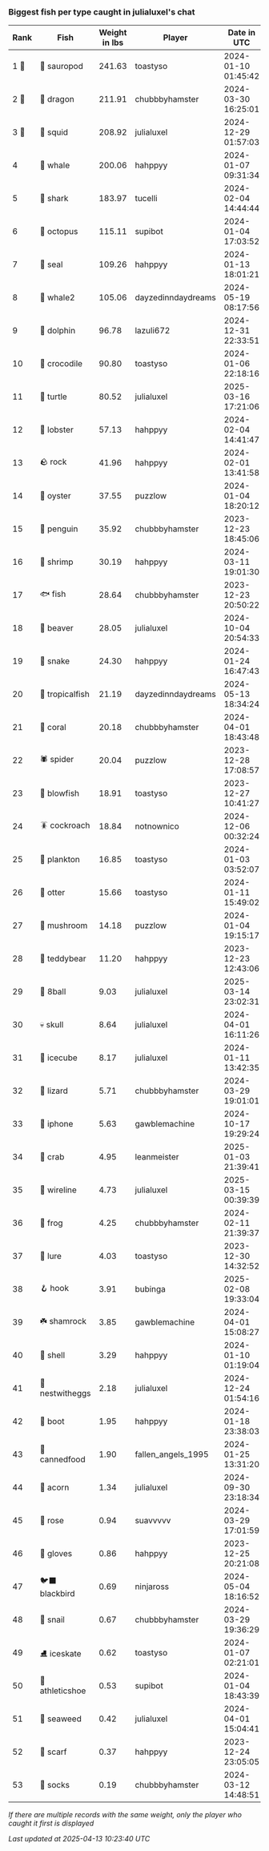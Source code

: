 ### Biggest fish per type caught in julialuxel's chat
| Rank | Fish | Weight in lbs | Player | Date in UTC |
|------|--------|-----------|---------|------|
| 1 🥇  | 🦕 sauropod | 241.63 | toastyso | 2024-01-10 01:45:42 |
| 2 🥈  | 🐉 dragon | 211.91 | chubbbyhamster | 2024-03-30 16:25:01 |
| 3 🥉  | 🦑 squid | 208.92 | julialuxel | 2024-12-29 01:57:03 |
| 4  | 🐳 whale | 200.06 | hahppyy | 2024-01-07 09:31:34 |
| 5  | 🦈 shark | 183.97 | tucelli | 2024-02-04 14:44:44 |
| 6  | 🐙 octopus | 115.11 | supibot | 2024-01-04 17:03:52 |
| 7  | 🦭 seal | 109.26 | hahppyy | 2024-01-13 18:01:21 |
| 8  | 🐋 whale2 | 105.06 | dayzedinndaydreams | 2024-05-19 08:17:56 |
| 9  | 🐬 dolphin | 96.78 | lazuli672 | 2024-12-31 22:33:51 |
| 10  | 🐊 crocodile | 90.80 | toastyso | 2024-01-06 22:18:16 |
| 11  | 🐢 turtle | 80.52 | julialuxel | 2025-03-16 17:21:06 |
| 12  | 🦞 lobster | 57.13 | hahppyy | 2024-02-04 14:41:47 |
| 13  | 🪨 rock | 41.96 | hahppyy | 2024-02-01 13:41:58 |
| 14  | 🦪 oyster | 37.55 | puzzlow | 2024-01-04 18:20:12 |
| 15  | 🐧 penguin | 35.92 | chubbbyhamster | 2023-12-23 18:45:06 |
| 16  | 🦐 shrimp | 30.19 | hahppyy | 2024-03-11 19:01:30 |
| 17  | 🐟 fish | 28.64 | chubbbyhamster | 2023-12-23 20:50:22 |
| 18  | 🦫 beaver | 28.05 | julialuxel | 2024-10-04 20:54:33 |
| 19  | 🐍 snake | 24.30 | hahppyy | 2024-01-24 16:47:43 |
| 20  | 🐠 tropicalfish | 21.19 | dayzedinndaydreams | 2024-05-13 18:34:24 |
| 21  | 🪸 coral | 20.18 | chubbbyhamster | 2024-04-01 18:43:48 |
| 22  | 🕷️ spider | 20.04 | puzzlow | 2023-12-28 17:08:57 |
| 23  | 🐡 blowfish | 18.91 | toastyso | 2023-12-27 10:41:27 |
| 24  | 🪳 cockroach | 18.84 | notnownico | 2024-12-06 00:32:24 |
| 25  | 🦠 plankton | 16.85 | toastyso | 2024-01-03 03:52:07 |
| 26  | 🦦 otter | 15.66 | toastyso | 2024-01-11 15:49:02 |
| 27  | 🍄 mushroom | 14.18 | puzzlow | 2024-01-04 19:15:17 |
| 28  | 🧸 teddybear | 11.20 | hahppyy | 2023-12-23 12:43:06 |
| 29  | 🎱 8ball | 9.03 | julialuxel | 2025-03-14 23:02:31 |
| 30  | 💀 skull | 8.64 | julialuxel | 2024-04-01 16:11:26 |
| 31  | 🧊 icecube | 8.17 | julialuxel | 2024-01-11 13:42:35 |
| 32  | 🦎 lizard | 5.71 | chubbbyhamster | 2024-03-29 19:01:01 |
| 33  | 📱 iphone | 5.63 | gawblemachine | 2024-10-17 19:29:24 |
| 34  | 🦀 crab | 4.95 | leanmeister | 2025-01-03 21:39:41 |
| 35  | 🧵 wireline | 4.73 | julialuxel | 2025-03-15 00:39:39 |
| 36  | 🐸 frog | 4.25 | chubbbyhamster | 2024-02-11 21:39:37 |
| 37  | 🎏 lure | 4.03 | toastyso | 2023-12-30 14:32:52 |
| 38  | 🪝 hook | 3.91 | bubinga | 2025-02-08 19:33:04 |
| 39  | ☘️ shamrock | 3.85 | gawblemachine | 2024-04-01 15:08:27 |
| 40  | 🐚 shell | 3.29 | hahppyy | 2024-01-10 01:19:04 |
| 41  | 🪺 nestwitheggs | 2.18 | julialuxel | 2024-12-24 01:54:16 |
| 42  | 👢 boot | 1.95 | hahppyy | 2024-01-18 23:38:03 |
| 43  | 🥫 cannedfood | 1.90 | fallen_angels_1995 | 2024-01-25 13:31:20 |
| 44  | 🌰 acorn | 1.34 | julialuxel | 2024-09-30 23:18:34 |
| 45  | 🌹 rose | 0.94 | suavvvvv | 2024-03-29 17:01:59 |
| 46  | 🧤 gloves | 0.86 | hahppyy | 2023-12-25 20:21:08 |
| 47  | 🐦‍⬛ blackbird | 0.69 | ninjaross | 2024-05-04 18:16:52 |
| 48  | 🐌 snail | 0.67 | chubbbyhamster | 2024-03-29 19:36:29 |
| 49  | ⛸️ iceskate | 0.62 | toastyso | 2024-01-07 02:21:01 |
| 50  | 👟 athleticshoe | 0.53 | supibot | 2024-01-04 18:43:39 |
| 51  | 🌿 seaweed | 0.42 | julialuxel | 2024-04-01 15:04:41 |
| 52  | 🧣 scarf | 0.37 | hahppyy | 2023-12-24 23:05:05 |
| 53  | 🧦 socks | 0.19 | chubbbyhamster | 2024-03-12 14:48:51 |

_If there are multiple records with the same weight, only the player who caught it first is displayed_

_Last updated at 2025-04-13 10:23:40 UTC_